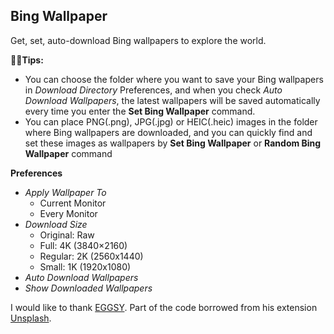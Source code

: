 ## Bing Wallpaper

Get, set, auto-download Bing wallpapers to explore the world.

**🌟🌟Tips:**

- You can choose the folder where you want to save your Bing wallpapers in _Download Directory_ Preferences, and when you check _Auto Download Wallpapers_, the latest wallpapers will be saved automatically every time you enter the **Set Bing Wallpaper** command.
- You can place PNG(.png), JPG(.jpg) or HEIC(.heic) images in the folder where Bing wallpapers are downloaded, and you can quickly find and set these images as wallpapers by **Set Bing Wallpaper** or **Random Bing Wallpaper** command

**Preferences**

- _Apply Wallpaper To_
  - Current Monitor
  - Every Monitor
- _Download Size_
  - Original: Raw
  - Full: 4K (3840×2160)
  - Regular: 2K (2560x1440)
  - Small: 1K (1920x1080)
- _Auto Download Wallpapers_
- _Show Downloaded Wallpapers_

I would like to thank [EGGSY](https://www.raycast.com/eggsy).
Part of the code borrowed from his extension [Unsplash](https://www.raycast.com/eggsy/unsplash).
